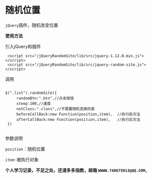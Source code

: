 # 随机位置

`jQuery`插件，随机改变位置

**使用方法**

引入jQuery和插件

```
 <script src="/jQueryRandomSite/lib/src/jquery-1.12.0.min.js"></script>
 <script src="/jQueryRandomSite/lib/src/jquery-random-site.js"></script>
```

调用

```

$(".list").randomSite({
     randomBtn:".btn",//点击按钮
     steep:100,//速度
     notClass:".class",//不需要随机变换的类
     beforeCallBack:new Function(position,item),  //执行前方法
     afterCallBack:new Function(position,item),   //执行后方法
 })
 
```

参数说明

`position`：随机位置

`item`: 被执行对象

**个人学习记录，不足之处，还请多多指教，邮箱 `WWWW.740675013@QQ.COM`**。